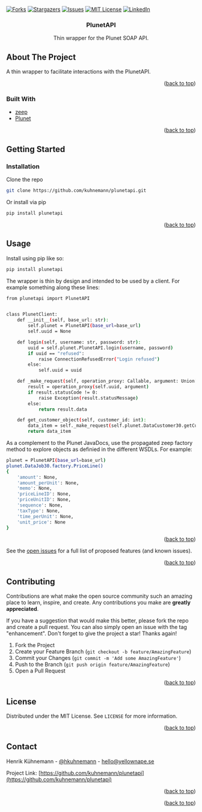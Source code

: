 <div id="top"></div>


<!-- PROJECT SHIELDS -->


[![Forks][forks-shield]][forks-url]
[![Stargazers][stars-shield]][stars-url]
[![Issues][issues-shield]][issues-url]
[![MIT License][license-shield]][license-url]
[![LinkedIn][linkedin-shield]][linkedin-url]



<!-- PROJECT LOGO -->


<h3 align="center">PlunetAPI</h3>

  <p align="center">
    Thin wrapper for the Plunet SOAP API.
    <br />


  </p>
</div>







<!-- ABOUT THE PROJECT -->

## About The Project

A thin wrapper to facilitate interactions with the PlunetAPI.

<p align="right">(<a href="#top">back to top</a>)</p>

### Built With

* [zeep](https://docs.python-zeep.org/en/master/)
* [Plunet](https://www.plunet.com/)

<p align="right">(<a href="#top">back to top</a>)</p>



<!-- GETTING STARTED -->

## Getting Started

### Installation

Clone the repo

   ```sh
   git clone https://github.com/kuhnemann/plunetapi.git
   ```

Or install via pip

   ```sh
   pip install plunetapi
   ```

<p align="right">(<a href="#top">back to top</a>)</p>



<!-- USAGE EXAMPLES -->

## Usage

Install using pip like so:

```sh
pip install plunetapi
```

The wrapper is thin by design and intended to be used by a client. For example something along these lines:

```sh
from plunetapi import PlunetAPI


class PlunetClient:
    def __init__(self, base_url: str):
        self.plunet = PlunetAPI(base_url=base_url)
        self.uuid = None

    def login(self, username: str, password: str):
        uuid = self.plunet.PlunetAPI.login(username, password)
        if uuid == "refused":
            raise ConnectionRefusedError("Login refused")
        else:
            self.uuid = uuid

    def _make_request(self, operation_proxy: Callable, argument: Union[dict, str, int, list]):
        result = operation_proxy(self.uuid, argument)
        if result.statusCode != 0:
            raise Exception(result.statusMessage)
        else:
            return result.data

    def get_customer_object(self, customer_id: int):
        data_item = self._make_request(self.plunet.DataCustomer30.getCustomerObject, customer_id)
        return data_item

```

As a complement to the Plunet JavaDocs, use the propagated zeep factory method to explore objects as definied in the different WSDLs. For example:

```sh
plunet = PlunetAPI(base_url=base_url)
plunet.DataJob30.factory.PriceLine()
{
    'amount': None,
    'amount_perUnit': None,
    'memo': None,
    'priceLineID': None,
    'priceUnitID': None,
    'sequence': None,
    'taxType': None,
    'time_perUnit': None,
    'unit_price': None
}

```

<p align="right">(<a href="#top">back to top</a>)</p>




See the [open issues](https://github.com/kuhnemann/plunetapi/issues) for a full list of proposed features (and known
issues).

<p align="right">(<a href="#top">back to top</a>)</p>



<!-- CONTRIBUTING -->

## Contributing

Contributions are what make the open source community such an amazing place to learn, inspire, and create. Any
contributions you make are **greatly appreciated**.

If you have a suggestion that would make this better, please fork the repo and create a pull request. You can also
simply open an issue with the tag "enhancement". Don't forget to give the project a star! Thanks again!

1. Fork the Project
2. Create your Feature Branch (`git checkout -b feature/AmazingFeature`)
3. Commit your Changes (`git commit -m 'Add some AmazingFeature'`)
4. Push to the Branch (`git push origin feature/AmazingFeature`)
5. Open a Pull Request

<p align="right">(<a href="#top">back to top</a>)</p>



<!-- LICENSE -->

## License

Distributed under the MIT License. See `LICENSE` for more information.

<p align="right">(<a href="#top">back to top</a>)</p>



<!-- CONTACT -->

## Contact

Henrik Kühnemann - [@hkuhnemann](https://twitter.com/hkuhnemann) - hello@yellownape.se

Project Link: [https://github.com/kuhnemann/plunetapi](https://github.com/kuhnemann/plunetapi)

<p align="right">(<a href="#top">back to top</a>)</p>



<p align="right">(<a href="#top">back to top</a>)</p>



<!-- MARKDOWN LINKS & IMAGES -->
<!-- https://www.markdownguide.org/basic-syntax/#reference-style-links -->

[contributors-shield]: https://img.shields.io/github/contributors/kuhnemann/plunetapi.svg?style=for-the-badge

[contributors-url]: https://github.com/kuhnemann/plunetapi/graphs/contributors

[forks-shield]: https://img.shields.io/github/forks/kuhnemann/plunetapi.svg?style=for-the-badge

[forks-url]: https://github.com/kuhnemann/plunetapi/network/members

[stars-shield]: https://img.shields.io/github/stars/kuhnemann/plunetapi.svg?style=for-the-badge

[stars-url]: https://github.com/kuhnemann/plunetapi/stargazers

[issues-shield]: https://img.shields.io/github/issues/kuhnemann/plunetapi.svg?style=for-the-badge

[issues-url]: https://github.com/kuhnemann/plunetapi/issues

[license-shield]: https://img.shields.io/github/license/kuhnemann/plunetapi.svg?style=for-the-badge

[license-url]: https://github.com/kuhnemann/plunetapi/blob/main/LICENSE

[linkedin-shield]: https://img.shields.io/badge/-LinkedIn-black.svg?style=for-the-badge&logo=linkedin&colorB=555

[linkedin-url]: https://linkedin.com/in/henrik-kuhnemann

[product-screenshot]: images/screenshot.png